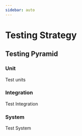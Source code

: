 ```yaml
---
sidebar: auto
---
```


# Testing Strategy

## Testing Pyramid

### Unit

Test units

### Integration

Test Integration

### System

Test System
